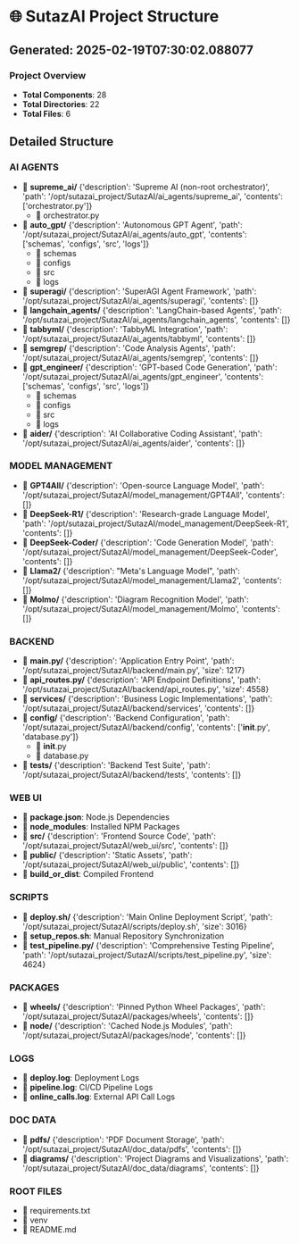 # 🌐 SutazAI Project Structure

## Generated: 2025-02-19T07:30:02.088077

### Project Overview
- **Total Components**: 28
- **Total Directories**: 22
- **Total Files**: 6

## Detailed Structure

### AI AGENTS
- 📁 **supreme_ai/** {'description': 'Supreme AI (non-root orchestrator)', 'path': '/opt/sutazai_project/SutazAI/ai_agents/supreme_ai', 'contents': ['orchestrator.py']}
  - 📄 orchestrator.py
- 📁 **auto_gpt/** {'description': 'Autonomous GPT Agent', 'path': '/opt/sutazai_project/SutazAI/ai_agents/auto_gpt', 'contents': ['schemas', 'configs', 'src', 'logs']}
  - 📄 schemas
  - 📄 configs
  - 📄 src
  - 📄 logs
- 📁 **superagi/** {'description': 'SuperAGI Agent Framework', 'path': '/opt/sutazai_project/SutazAI/ai_agents/superagi', 'contents': []}
- 📁 **langchain_agents/** {'description': 'LangChain-based Agents', 'path': '/opt/sutazai_project/SutazAI/ai_agents/langchain_agents', 'contents': []}
- 📁 **tabbyml/** {'description': 'TabbyML Integration', 'path': '/opt/sutazai_project/SutazAI/ai_agents/tabbyml', 'contents': []}
- 📁 **semgrep/** {'description': 'Code Analysis Agents', 'path': '/opt/sutazai_project/SutazAI/ai_agents/semgrep', 'contents': []}
- 📁 **gpt_engineer/** {'description': 'GPT-based Code Generation', 'path': '/opt/sutazai_project/SutazAI/ai_agents/gpt_engineer', 'contents': ['schemas', 'configs', 'src', 'logs']}
  - 📄 schemas
  - 📄 configs
  - 📄 src
  - 📄 logs
- 📁 **aider/** {'description': 'AI Collaborative Coding Assistant', 'path': '/opt/sutazai_project/SutazAI/ai_agents/aider', 'contents': []}

### MODEL MANAGEMENT
- 📁 **GPT4All/** {'description': 'Open-source Language Model', 'path': '/opt/sutazai_project/SutazAI/model_management/GPT4All', 'contents': []}
- 📁 **DeepSeek-R1/** {'description': 'Research-grade Language Model', 'path': '/opt/sutazai_project/SutazAI/model_management/DeepSeek-R1', 'contents': []}
- 📁 **DeepSeek-Coder/** {'description': 'Code Generation Model', 'path': '/opt/sutazai_project/SutazAI/model_management/DeepSeek-Coder', 'contents': []}
- 📁 **Llama2/** {'description': "Meta's Language Model", 'path': '/opt/sutazai_project/SutazAI/model_management/Llama2', 'contents': []}
- 📁 **Molmo/** {'description': 'Diagram Recognition Model', 'path': '/opt/sutazai_project/SutazAI/model_management/Molmo', 'contents': []}

### BACKEND
- 📁 **main.py/** {'description': 'Application Entry Point', 'path': '/opt/sutazai_project/SutazAI/backend/main.py', 'size': 1217}
- 📁 **api_routes.py/** {'description': 'API Endpoint Definitions', 'path': '/opt/sutazai_project/SutazAI/backend/api_routes.py', 'size': 4558}
- 📁 **services/** {'description': 'Business Logic Implementations', 'path': '/opt/sutazai_project/SutazAI/backend/services', 'contents': []}
- 📁 **config/** {'description': 'Backend Configuration', 'path': '/opt/sutazai_project/SutazAI/backend/config', 'contents': ['__init__.py', 'database.py']}
  - 📄 __init__.py
  - 📄 database.py
- 📁 **tests/** {'description': 'Backend Test Suite', 'path': '/opt/sutazai_project/SutazAI/backend/tests', 'contents': []}

### WEB UI
- 📄 **package.json**: Node.js Dependencies
- 📄 **node_modules**: Installed NPM Packages
- 📁 **src/** {'description': 'Frontend Source Code', 'path': '/opt/sutazai_project/SutazAI/web_ui/src', 'contents': []}
- 📁 **public/** {'description': 'Static Assets', 'path': '/opt/sutazai_project/SutazAI/web_ui/public', 'contents': []}
- 📄 **build_or_dist**: Compiled Frontend

### SCRIPTS
- 📁 **deploy.sh/** {'description': 'Main Online Deployment Script', 'path': '/opt/sutazai_project/SutazAI/scripts/deploy.sh', 'size': 3016}
- 📄 **setup_repos.sh**: Manual Repository Synchronization
- 📁 **test_pipeline.py/** {'description': 'Comprehensive Testing Pipeline', 'path': '/opt/sutazai_project/SutazAI/scripts/test_pipeline.py', 'size': 4624}

### PACKAGES
- 📁 **wheels/** {'description': 'Pinned Python Wheel Packages', 'path': '/opt/sutazai_project/SutazAI/packages/wheels', 'contents': []}
- 📁 **node/** {'description': 'Cached Node.js Modules', 'path': '/opt/sutazai_project/SutazAI/packages/node', 'contents': []}

### LOGS
- 📄 **deploy.log**: Deployment Logs
- 📄 **pipeline.log**: CI/CD Pipeline Logs
- 📄 **online_calls.log**: External API Call Logs

### DOC DATA
- 📁 **pdfs/** {'description': 'PDF Document Storage', 'path': '/opt/sutazai_project/SutazAI/doc_data/pdfs', 'contents': []}
- 📁 **diagrams/** {'description': 'Project Diagrams and Visualizations', 'path': '/opt/sutazai_project/SutazAI/doc_data/diagrams', 'contents': []}

### ROOT FILES
- 📄 requirements.txt
- 📄 venv
- 📄 README.md
